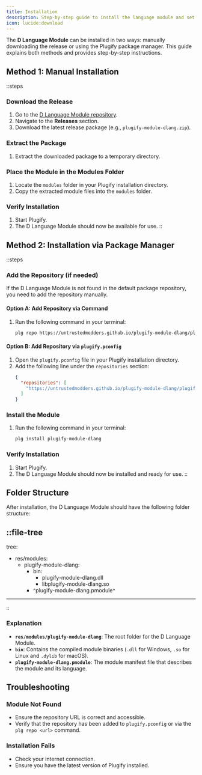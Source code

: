 ```yaml
---
title: Installation
description: Step-by-step guide to install the language module and set up the necessary environment to start using it.
icon: lucide:download
---
```


The **D Language Module** can be installed in two ways: manually downloading the release or using the Plugify package manager. This guide explains both methods and provides step-by-step instructions.

## **Method 1: Manual Installation**

::steps
### **Download the Release**
1. Go to the [D Language Module repository](https://github.com/untrustedmodders/plugify-module-dlang).
2. Navigate to the **Releases** section.
3. Download the latest release package (e.g., `plugify-module-dlang.zip`).

### **Extract the Package**
1. Extract the downloaded package to a temporary directory.

### **Place the Module in the Modules Folder**
1. Locate the `modules` folder in your Plugify installation directory.
2. Copy the extracted module files into the `modules` folder.

### **Verify Installation**
1. Start Plugify.
2. The D Language Module should now be available for use.
::

## **Method 2: Installation via Package Manager**

::steps
### **Add the Repository (if needed)**
If the D Language Module is not found in the default package repository, you need to add the repository manually.

#### **Option A: Add Repository via Command**
1. Run the following command in your terminal:
   ```bash
   plg repo https://untrustedmodders.github.io/plugify-module-dlang/plugify-module-dlang.json
   ```

#### **Option B: Add Repository via `plugify.pconfig`**
1. Open the `plugify.pconfig` file in your Plugify installation directory.
2. Add the following line under the `repositories` section:
   ```json
   {
     "repositories": [
       "https://untrustedmodders.github.io/plugify-module-dlang/plugify-module-dlang.json"
     ]
   }
   ```

### **Install the Module**
1. Run the following command in your terminal:
   ```bash
   plg install plugify-module-dlang
   ```

### **Verify Installation**
1. Start Plugify.
2. The D Language Module should now be installed and ready for use.
::

## **Folder Structure**

After installation, the D Language Module should have the following folder structure:

::file-tree
---
tree:
- res/modules:
    - plugify-module-dlang:
        - bin:
            - plugify-module-dlang.dll
            - libplugify-module-dlang.so
        - ^plugify-module-dlang.pmodule^
---
::

### **Explanation**
- **`res/modules/plugify-module-dlang`**: The root folder for the D Language Module.
- **`bin`**: Contains the compiled module binaries (`.dll` for Windows, `.so` for Linux and `.dylib` for macOS).
- **`plugify-module-dlang.pmodule`**: The module manifest file that describes the module and its language.

## **Troubleshooting**

### **Module Not Found**
- Ensure the repository URL is correct and accessible.
- Verify that the repository has been added to `plugify.pconfig` or via the `plg repo <url>` command.

### **Installation Fails**
- Check your internet connection.
- Ensure you have the latest version of Plugify installed.

